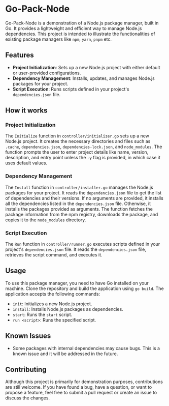 # Go-Pack-Node

Go-Pack-Node is a demonstration of a Node.js package manager, built in Go. It provides a lightweight and efficient way to manage Node.js dependencies. This project is intended to illustrate the functionalities of existing package managers like `npm`, `yarn`, `pnpm` etc.

## Features

- **Project Initialization**: Sets up a new Node.js project with either default or user-provided configurations.
- **Dependency Management**: Installs, updates, and manages Node.js packages for your project.
- **Script Execution**: Runs scripts defined in your project's `dependencies.json` file.

## How it works

### Project Initialization

The `Initialize` function in `controller/initializer.go` sets up a new Node.js project. It creates the necessary directories and files such as `.cache`, `dependencies.json`, `dependencies-lock.json`, and `node_modules`. The function prompts the user to enter project details like name, version, description, and entry point unless the `-y` flag is provided, in which case it uses default values.

### Dependency Management

The `Install` function in `controller/installer.go` manages the Node.js packages for your project. It reads the `dependencies.json` file to get the list of dependencies and their versions. If no arguments are provided, it installs all the dependencies listed in the `dependencies.json` file. Otherwise, it installs the packages provided as arguments. The function fetches the package information from the npm registry, downloads the package, and copies it to the `node_modules` directory.

### Script Execution

The `Run` function in `controller/runner.go` executes scripts defined in your project's `dependencies.json` file. It reads the `dependencies.json` file, retrieves the script command, and executes it.

## Usage

To use this package manager, you need to have Go installed on your machine. Clone the repository and build the application using `go build`. The application accepts the following commands:

- `init`: Initializes a new Node.js project.
- `install`: Installs Node.js packages as dependencies.
- `start`: Runs the `start` script.
- `run <script>`: Runs the specified script.

## Known Issues

- Some packages with internal dependencies may cause bugs. This is a known issue and it will be addressed in the future.

## Contributing

Although this project is primarily for demonstration purposes, contributions are still welcome. If you have found a bug, have a question, or want to propose a feature, feel free to submit a pull request or create an issue to discuss the changes.
